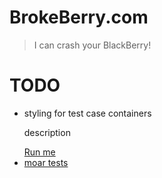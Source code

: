 BrokeBerry.com
==============

> I can crash your BlackBerry!

TODO
==============
- styling for test case containers
    <div class="item">
      <p>description</p>
      <a href="javascript:void(0);">Run me</div>
      <div class="holder"></div>
    </div>
- moar tests